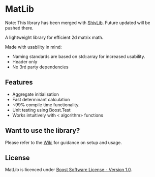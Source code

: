 # MatLib

Note: This library has been merged with [ShivLib](https://github.com/Shivix/Shivix-Standard-Library). Future updated will be pushed there.

A lightweight library for efficient 2d matrix math.

Made with usability in mind:
* Naming standards are based on std::array for increased usability.
* Header only
* No 3rd party dependencies

## Features

* Aggregate initialisation
* Fast determinant calculation
* ~99% compile time functionality.
* Unit testing using Boost.Test
* Works intuitively with < algorithm> functions

## Want to use the library?

Please refer to the [Wiki](https://github.com/Shivix/MatLib/wiki) for guidance on setup and usage.

## License 

MatLib is licenced under [Boost Software License - Version 1.0](https://github.com/Shivix/MatLib/blob/master/LICENSE).
